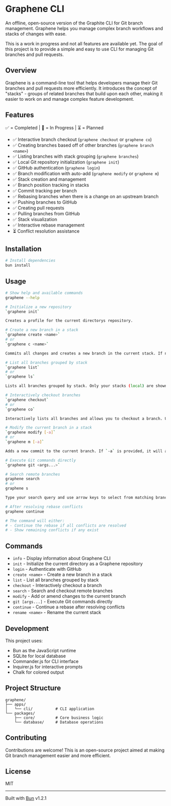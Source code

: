 # Graphene CLI

An offline, open-source version of the Graphite CLI for Git branch management. Graphene helps you manage complex branch workflows and stacks of changes with ease.

This is a work in progress and not all features are available yet. The goal of this project is to provide a simple and easy to use CLI for managing Git branches and pull requests.

## Overview

Graphene is a command-line tool that helps developers manage their Git branches and pull requests more efficiently. It introduces the concept of "stacks" - groups of related branches that build upon each other, making it easier to work on and manage complex feature development.

## Features

✅ = Completed | 🚧 = In Progress | ⏳ = Planned

- ✅ Interactive branch checkout (`graphene checkout` or `graphene co`)
- ✅ Creating branches based off of other branches (`graphene branch <name>`)
- ✅ Listing branches with stack grouping (`graphene branches`)
- ✅ Local Git repository initialization (`graphene init`)
- ✅ GitHub authentication (`graphene login`)
- ✅ Branch modification with auto-add (`graphene modify` or `graphene m`)
- ✅ Stack creation and management
- ✅ Branch position tracking in stacks
- ✅ Commit tracking per branch
- ✅ Rebasing branches when there is a change on an upstream branch
- ✅ Pushing branches to GitHub
- ✅ Creating pull requests
- ✅ Pulling branches from GitHub
- ✅ Stack visualization
- ✅ Interactive rebase management
- ⏳ Conflict resolution assistance

## Installation

```bash
# Install dependencies
bun install
```

## Usage

```bash
# Show help and available commands
graphene --help

# Initialize a new repository
`graphene init`

Creates a profile for the current directorys repository.

# Create a new branch in a stack
`graphene create <name>`
# or
`graphene c <name>`

Commits all changes and creates a new branch in the current stack. If no stack is found, it will create a new stack.

# List all branches grouped by stack
`graphene list`
# or
`graphene ls`

Lists all branches grouped by stack. Only your stacks (local) are shown.

# Interactively checkout branches
`graphene checkout`
# or
`graphene co`

Interactively lists all branches and allows you to checkout a branch. Use jk and arrow keys to navigate.

# Modify the current branch in a stack
`graphene modify [-a]`
# or
`graphene m [-a]`

Adds a new commit to the current branch. If `-a` is provided, it will amend the last commit.

# Execute Git commands directly
`graphene git <args...>`

# Search remote branches
graphene search
# or
graphene s

Type your search query and use arrow keys to select from matching branches.

# After resolving rebase conflicts
graphene continue

# The command will either:
# - Continue the rebase if all conflicts are resolved
# - Show remaining conflicts if any exist
```

## Commands

- `info` - Display information about Graphene CLI
- `init` - Initialize the current directory as a Graphene repository
- `login` - Authenticate with GitHub
- `create <name>` - Create a new branch in a stack
- `list` - List all branches grouped by stack
- `checkout` - Interactively checkout a branch
- `search` - Search and checkout remote branches
- `modify` - Add or amend changes to the current branch
- `git [args...]` - Execute Git commands directly
- `continue` - Continue a rebase after resolving conflicts
- `rename <name>` - Rename the current stack

## Development

This project uses:

- Bun as the JavaScript runtime
- SQLite for local database
- Commander.js for CLI interface
- Inquirer.js for interactive prompts
- Chalk for colored output

## Project Structure

```
graphene/
├── apps/
│   └── cli/          # CLI application
└── packages/
    ├── core/         # Core business logic
    └── database/     # Database operations
```

## Contributing

Contributions are welcome! This is an open-source project aimed at making Git branch management easier and more efficient.

## License

MIT

---

Built with [Bun](https://bun.sh) v1.2.1
